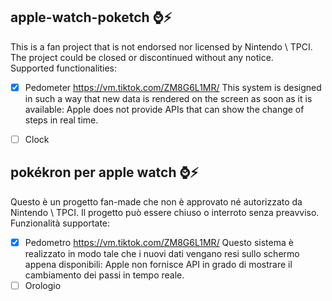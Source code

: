 ## apple-watch-poketch ⌚️⚡️
This is a fan project that is not endorsed nor licensed by Nintendo \ TPCI. The project could be closed or discontinued without any notice. <br>
Supported functionalities:
- [x] Pedometer  https://vm.tiktok.com/ZM8G6L1MR/ This system is designed in such a way that new data is rendered on the screen as soon as it is available: Apple does not provide APIs that can show the change of steps in real time.
- [ ] Clock





## pokékron per apple watch ⌚⚡️
Questo è un progetto fan-made che non è approvato né autorizzato da Nintendo \ TPCI. Il progetto può essere chiuso o interroto senza preavviso.  <br>
Funzionalità supportate:
- [x] Pedometro  https://vm.tiktok.com/ZM8G6L1MR/ Questo sistema è realizzato in modo tale che i nuovi dati vengano resi sullo schermo appena disponibili: Apple non fornisce API in grado di mostrare il cambiamento dei passi in tempo reale.
- [ ] Orologio 
